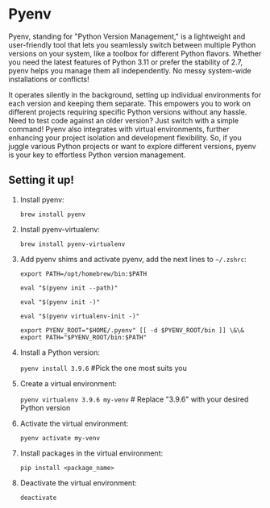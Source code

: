 # Pyenv

Pyenv, standing for "Python Version Management," is a lightweight and user-friendly tool that lets you seamlessly switch between multiple Python versions on your system, like a toolbox for different Python flavors. Whether you need the latest features of Python 3.11 or prefer the stability of 2.7, pyenv helps you manage them all independently. No messy system-wide installations or conflicts!

 It operates silently in the background, setting up individual environments for each version and keeping them separate. This empowers you to work on different projects requiring specific Python versions without any hassle. Need to test code against an older version? Just switch with a simple command! Pyenv also integrates with virtual environments, further enhancing your project isolation and development flexibility. So, if you juggle various Python projects or want to explore different versions, pyenv is your key to effortless Python version management.

 ## Setting it up!

1. Install pyenv:
   
    `brew install pyenv`

2. Install pyenv-virtualenv:
   
    `brew install pyenv-virtualenv`

3. Add pyenv shims and activate pyenv, add the next lines to `~/.zshrc`:

    `export PATH=/opt/homebrew/bin:$PATH`

    `eval "$(pyenv init --path)"`

    `eval "$(pyenv init -)"`

    `eval "$(pyenv virtualenv-init -)"`

    `export PYENV_ROOT="$HOME/.pyenv" [[ -d $PYENV_ROOT/bin ]] \&\& export PATH="$PYENV_ROOT/bin:$PATH"`
    
4. Install a Python version:

    `pyenv install 3.9.6` #Pick the one most suits you
    
5. Create a virtual environment:

    `pyenv virtualenv 3.9.6 my-venv`  # Replace "3.9.6" with your desired Python version

5. Activate the virtual environment:

    `pyenv activate my-venv`

6. Install packages in the virtual environment:

    `pip install <package_name>`

7.  Deactivate the virtual environment:
   
    `deactivate`